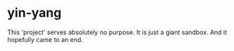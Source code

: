 # yin-yang
This 'project' serves absolutely no purpose. It is just a giant sandbox. And it hopefully came to an end.